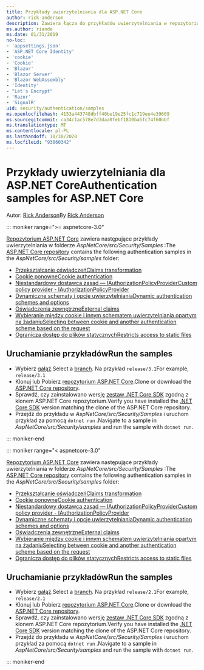 ```yaml
---
title: Przykłady uwierzytelniania dla ASP.NET Core
author: rick-anderson
description: Zawiera łącza do przykładów uwierzytelniania w repozytorium ASP.NET Core.
ms.author: riande
ms.date: 01/31/2019
no-loc:
- 'appsettings.json'
- 'ASP.NET Core Identity'
- 'cookie'
- 'Cookie'
- 'Blazor'
- 'Blazor Server'
- 'Blazor WebAssembly'
- 'Identity'
- "Let's Encrypt"
- 'Razor'
- 'SignalR'
uid: security/authentication/samples
ms.openlocfilehash: 4153a443748dbff40be19e25fc1c719ee4e39609
ms.sourcegitcommit: ca34c1ac578e7d3daa0febf1810ba5fc74f60bbf
ms.translationtype: MT
ms.contentlocale: pl-PL
ms.lasthandoff: 10/30/2020
ms.locfileid: "93060342"
---
```

# <a name="authentication-samples-for-aspnet-core"></a><span data-ttu-id="90c83-103">Przykłady uwierzytelniania dla ASP.NET Core</span><span class="sxs-lookup"><span data-stu-id="90c83-103">Authentication samples for ASP.NET Core</span></span>

<span data-ttu-id="90c83-104">Autor: [Rick Anderson](https://twitter.com/RickAndMSFT)</span><span class="sxs-lookup"><span data-stu-id="90c83-104">By [Rick Anderson](https://twitter.com/RickAndMSFT)</span></span>

::: moniker range=">= aspnetcore-3.0"

<span data-ttu-id="90c83-105">[Repozytorium ASP.NET Core](https://github.com/dotnet/AspNetCore) zawiera następujące przykłady uwierzytelniania w folderze *AspNetCore/src/Security/Samples* :</span><span class="sxs-lookup"><span data-stu-id="90c83-105">The [ASP.NET Core repository](https://github.com/dotnet/AspNetCore) contains the following authentication samples in the *AspNetCore/src/Security/samples* folder:</span></span>

* [<span data-ttu-id="90c83-106">Przekształcanie oświadczeń</span><span class="sxs-lookup"><span data-stu-id="90c83-106">Claims transformation</span></span>](https://github.com/dotnet/AspNetCore/tree/release/3.1/src/Security/samples/ClaimsTransformation)
* <span data-ttu-id="90c83-107">[Cookie ponowne](https://github.com/dotnet/AspNetCore/tree/release/3.1/src/Security/samples/Cookies)</span><span class="sxs-lookup"><span data-stu-id="90c83-107">[Cookie authentication](https://github.com/dotnet/AspNetCore/tree/release/3.1/src/Security/samples/Cookies)</span></span>
* [<span data-ttu-id="90c83-108">Niestandardowy dostawca zasad — IAuthorizationPolicyProvider</span><span class="sxs-lookup"><span data-stu-id="90c83-108">Custom policy provider - IAuthorizationPolicyProvider</span></span>](https://github.com/dotnet/AspNetCore/tree/release/3.1/src/Security/samples/CustomPolicyProvider)
* [<span data-ttu-id="90c83-109">Dynamiczne schematy i opcje uwierzytelniania</span><span class="sxs-lookup"><span data-stu-id="90c83-109">Dynamic authentication schemes and options</span></span>](https://github.com/dotnet/AspNetCore/tree/release/3.1/src/Security/samples/DynamicSchemes)
* <span data-ttu-id="90c83-110">[Oświadczenia zewnętrzne](https://github.com/dotnet/AspNetCore/tree/release/3.1/src/Security/samples/Identity.ExternalClaims)</span><span class="sxs-lookup"><span data-stu-id="90c83-110">[External claims](https://github.com/dotnet/AspNetCore/tree/release/3.1/src/Security/samples/Identity.ExternalClaims)</span></span>
* [<span data-ttu-id="90c83-111">Wybieranie między cookie i innym schematem uwierzytelniania opartym na żądaniu</span><span class="sxs-lookup"><span data-stu-id="90c83-111">Selecting between cookie and another authentication scheme based on the request</span></span>](https://github.com/dotnet/AspNetCore/tree/release/3.1/src/Security/samples/PathSchemeSelection)
* [<span data-ttu-id="90c83-112">Ogranicza dostęp do plików statycznych</span><span class="sxs-lookup"><span data-stu-id="90c83-112">Restricts access to static files</span></span>](https://github.com/dotnet/AspNetCore/tree/release/3.1/src/Security/samples/StaticFilesAuth)

## <a name="run-the-samples"></a><span data-ttu-id="90c83-113">Uruchamianie przykładów</span><span class="sxs-lookup"><span data-stu-id="90c83-113">Run the samples</span></span>

* <span data-ttu-id="90c83-114">Wybierz [gałąź](https://github.com/dotnet/AspNetCore).</span><span class="sxs-lookup"><span data-stu-id="90c83-114">Select a [branch](https://github.com/dotnet/AspNetCore).</span></span> <span data-ttu-id="90c83-115">Na przykład `release/3.1`</span><span class="sxs-lookup"><span data-stu-id="90c83-115">For example, `release/3.1`</span></span>
* <span data-ttu-id="90c83-116">Klonuj lub Pobierz [repozytorium ASP.NET Core](https://github.com/dotnet/AspNetCore).</span><span class="sxs-lookup"><span data-stu-id="90c83-116">Clone or download the [ASP.NET Core repository](https://github.com/dotnet/AspNetCore).</span></span>
* <span data-ttu-id="90c83-117">Sprawdź, czy zainstalowano wersję [zestaw .NET Core SDK](https://dotnet.microsoft.com/download/dotnet-core) zgodną z klonem ASP.NET Core repozytorium.</span><span class="sxs-lookup"><span data-stu-id="90c83-117">Verify you have installed the [.NET Core SDK](https://dotnet.microsoft.com/download/dotnet-core) version matching the clone of the ASP.NET Core repository.</span></span>
* <span data-ttu-id="90c83-118">Przejdź do przykładu w *AspNetCore/src/Security/Samples* i uruchom przykład za pomocą `dotnet run` .</span><span class="sxs-lookup"><span data-stu-id="90c83-118">Navigate to a sample in *AspNetCore/src/Security/samples* and run the sample with `dotnet run`.</span></span>

::: moniker-end

::: moniker range="< aspnetcore-3.0"

<span data-ttu-id="90c83-119">[Repozytorium ASP.NET Core](https://github.com/dotnet/AspNetCore) zawiera następujące przykłady uwierzytelniania w folderze *AspNetCore/src/Security/Samples* :</span><span class="sxs-lookup"><span data-stu-id="90c83-119">The [ASP.NET Core repository](https://github.com/dotnet/AspNetCore) contains the following authentication samples in the *AspNetCore/src/Security/samples* folder:</span></span>

* [<span data-ttu-id="90c83-120">Przekształcanie oświadczeń</span><span class="sxs-lookup"><span data-stu-id="90c83-120">Claims transformation</span></span>](https://github.com/dotnet/AspNetCore/tree/release/2.1/src/Security/samples/ClaimsTransformation)
* <span data-ttu-id="90c83-121">[Cookie ponowne](https://github.com/dotnet/AspNetCore/tree/release/2.1/src/Security/samples/Cookies)</span><span class="sxs-lookup"><span data-stu-id="90c83-121">[Cookie authentication](https://github.com/dotnet/AspNetCore/tree/release/2.1/src/Security/samples/Cookies)</span></span>
* [<span data-ttu-id="90c83-122">Niestandardowy dostawca zasad — IAuthorizationPolicyProvider</span><span class="sxs-lookup"><span data-stu-id="90c83-122">Custom policy provider - IAuthorizationPolicyProvider</span></span>](https://github.com/dotnet/AspNetCore/tree/2.1.3/src/Security/samples/CustomPolicyProvider)
* [<span data-ttu-id="90c83-123">Dynamiczne schematy i opcje uwierzytelniania</span><span class="sxs-lookup"><span data-stu-id="90c83-123">Dynamic authentication schemes and options</span></span>](https://github.com/dotnet/AspNetCore/tree/release/2.1/src/Security/samples/DynamicSchemes)
* <span data-ttu-id="90c83-124">[Oświadczenia zewnętrzne](https://github.com/dotnet/AspNetCore/tree/release/2.1/src/Security/samples/Identity.ExternalClaims)</span><span class="sxs-lookup"><span data-stu-id="90c83-124">[External claims](https://github.com/dotnet/AspNetCore/tree/release/2.1/src/Security/samples/Identity.ExternalClaims)</span></span>
* [<span data-ttu-id="90c83-125">Wybieranie między cookie i innym schematem uwierzytelniania opartym na żądaniu</span><span class="sxs-lookup"><span data-stu-id="90c83-125">Selecting between cookie and another authentication scheme based on the request</span></span>](https://github.com/dotnet/AspNetCore/tree/release/2.1/src/Security/samples/PathSchemeSelection)
* [<span data-ttu-id="90c83-126">Ogranicza dostęp do plików statycznych</span><span class="sxs-lookup"><span data-stu-id="90c83-126">Restricts access to static files</span></span>](https://github.com/dotnet/AspNetCore/tree/2.1.3/src/Security/samples/StaticFilesAuth)

## <a name="run-the-samples"></a><span data-ttu-id="90c83-127">Uruchamianie przykładów</span><span class="sxs-lookup"><span data-stu-id="90c83-127">Run the samples</span></span>

* <span data-ttu-id="90c83-128">Wybierz [gałąź](https://github.com/dotnet/AspNetCore).</span><span class="sxs-lookup"><span data-stu-id="90c83-128">Select a [branch](https://github.com/dotnet/AspNetCore).</span></span> <span data-ttu-id="90c83-129">Na przykład `release/2.1`</span><span class="sxs-lookup"><span data-stu-id="90c83-129">For example, `release/2.1`</span></span>
* <span data-ttu-id="90c83-130">Klonuj lub Pobierz [repozytorium ASP.NET Core](https://github.com/dotnet/AspNetCore).</span><span class="sxs-lookup"><span data-stu-id="90c83-130">Clone or download the [ASP.NET Core repository](https://github.com/dotnet/AspNetCore).</span></span>
* <span data-ttu-id="90c83-131">Sprawdź, czy zainstalowano wersję [zestaw .NET Core SDK](https://dotnet.microsoft.com/download/dotnet-core) zgodną z klonem ASP.NET Core repozytorium.</span><span class="sxs-lookup"><span data-stu-id="90c83-131">Verify you have installed the [.NET Core SDK](https://dotnet.microsoft.com/download/dotnet-core) version matching the clone of the ASP.NET Core repository.</span></span>
* <span data-ttu-id="90c83-132">Przejdź do przykładu w *AspNetCore/src/Security/Samples* i uruchom przykład za pomocą `dotnet run` .</span><span class="sxs-lookup"><span data-stu-id="90c83-132">Navigate to a sample in *AspNetCore/src/Security/samples* and run the sample with `dotnet run`.</span></span>

::: moniker-end
